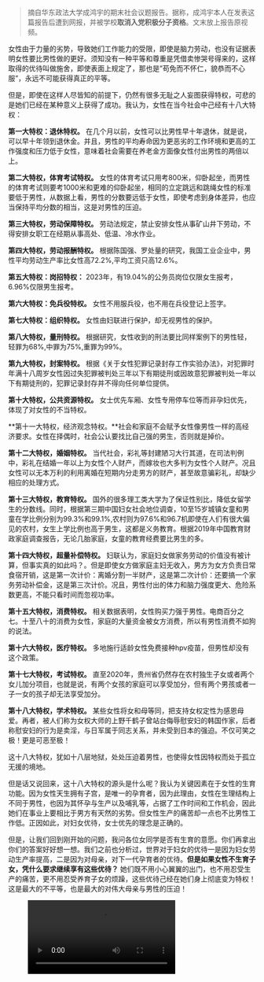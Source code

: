 > 摘自华东政法大学成鸿宇的期末社会议题报告。据称，成鸿宇本人在发表这篇报告后遭到网报，并被学校**取消入党积极分子资格**。文末放上报告原视频。<br>

女性由于力量的劣势，导致她们工作能力的受限，即使是脑力劳动，也没有证据表明女性要比男性做的更好。须知没有一种平等和尊重是凭借卖惨哭号得来的，这样取得的优待叫做施舍，即使表面上规定了，那也是”苟免而不怀仁，貌恭而不心服”，永远不可能获得真正的平等。<br>

但是，即使在这样人尽皆知的前提下，仍然有很多无耻之人妄图获得特权，可悲的是她们已经在某种意义上获得了成功。我认为，女性在当今社会中己经有十八大特权：<br>

**第一大特权：退休特权。** 在几个月以前，女性可以比男性早十年退休，就是说，可以早十年领到退休金。并且，男性的平均寿命因为更恶劣的工作环境和更高的工作强度和压力低于女性，意味着社会需要在养老金方面像女性付出男性的两倍以上。<br>

**第二大特权，体育考试特权。** 女性的体育考试只用考800米，仰卧起坐，而男性的体育考试则要考1000米和更难的仰卧起坐，相同的立定跳远和跳绳女性的标准要低于男性，从数据上看，男性的分数要远低于女性，即使考虑到身体差异，也应当保持平均分数的相当，这是对男性的压迫。<br>

**第三大特权，劳动保障特权。** 劳动法规定，禁止安排女性从事矿山井下劳动，不得安排女职工在经期从事高处、低温、冷水作业。<br>

**第四大特权，劳动报酬特权。** 根据陈国强、罗处量的研究，我国工业企业中，男性平均劳动生产率比女性高72.2%,平均工资只高12.6%。<br>

**第五大特权：岗招特权：** 2023年，有19.04%的公务员岗位仅限女生报考，6.96%仅限男生报考。<br>

**第六大特权：免兵役特权。** 女性不用服兵役，也不用在兵役登记上签字。<br>

**第七大特权：组织特权。** 女性由妇联进行保护，却无视男性的保护。<br>

**第八大特权，量刑特权。** 根据研究，女性收到的刑法要比同样案例下的男性轻，轻罪为68%,中罪为75%,重罪为99%。<br>

**第九大特权，封案特权。** 根据《关于女性犯罪记录封存工作实验办法》，对犯罪时年满十八周岁女性因过失犯罪被判处三年以下有期徒刑或因故意犯罪被判处一年以下有期徒刑的，犯罪记录封存并不得向任何单位提供。<br>

**第十大特权，公共资源特权。** 女士优先车厢、女性专用停车位等而非孕妇优先，体现了对女性的不当特权。<br>

**第十一大特权，经济观念特权。**社会和家庭不会赋予女性像男性一样的高经济要求。女性在择偶时，社会公认要找比自己强的男生，否则就是掉价。<br>

**第十二大特权，婚姻特权。** 当代社会，彩礼等封建陋习大行其道，在司法判例中，彩礼在结婚一年以上为女性个人财产，而嫁妆也大多判为女性个人财产。况且女性可以无本万利的利用离婚在短期内分走男方的财产，甚至故意骗彩礼，却缺少相应的处理方式。<br>

**第十三大特权，教育特权。** 国外的很多理工类大学为了保证性别比，降低女留学生的分数线。同时，根据第三期中国妇女社会地位调查，10至15岁城镇女童和男童在学比例分别为99.3%和99.1%,农村则为97.6%和96.7机即使在人们有很大偏见的农村，女生上学比例也高于男生，这都是义务教育。根据2019年中国教育财政家庭调查报告，无论几胎家庭，女童的教育经费要比男生的多。<br>

**第十四大特权，超量补偿特权。** 妇联认为，家庭妇女做家务劳动的价值没有被计算，但事实真的如此吗？。但是即使女方做家庭主妇无收入，男方为女方负责日常食宿开销，这是第一次计价：离婚分割一半财产，这是第二次计价：还要搞一个家务劳动补偿金，这是第三次计价。况且，男性付出的体力和脑力强度更大、危险系数更高，不能只看时间而忽视功率。<br>

**第十五大特权，消费特权。** 相关数据表明，女性购买力强于男性。电商百分之七。十至八十的消费为女性，家庭的大量资金被女方消费，所以有男性消费不如狗的说法。<br>

**第十六大特权，医疗特权。** 多地施行适龄女性免费接种hpv疫苗，但男性却没有这个政策。<br>

**第十七大特权，考试特权。** 直至2020年，贵州省仍然存在农村独生子女或者两个女儿加分项目，也就是说，有两个女孩的家庭可以享受加分，但有两个男孩或者一子一女的孩子却无法享受加分。<br>

**第十八大特权，学术特权。** 某些女性将女和母等同，把支持女权定性为感恩母爱。再者，被人们称为女权大师的上野千鹤子曾站台侮辱慰安妇的韩国作家，后者称慰安妇的行为是卖淫，与日军属于同志关系，并未受到日本的强迫。不仅可笑之极！更是可恶至极！<br>

这十八大特权，犹如十八层地狱，处处压迫着男性，也使得女性因特权而处于孤立无援的境地。<br>

但是话又说回来，这十八大特权的源头是什么呢？我认为关键因素在于女性的生育功能。因为女性天生拥有子宫，是唯一的孕育者，因为此理由，女性在生理结构上不同于男性，也因为其怀孕与生产以及哺乳等，占据了工作时间和工作机会，因此她们在事业上要相比于男方有天然的劣势。但女性生产的痛苦却一点也不比男性工作低。正因如此，对妇女优待，女士优先的理念是正确的。<br>

但是，让我们回到刚开始的问题，我问各位女同学是否有生育的意愿。你们再拿出你们的答案好好想一想。我们之前也分析过，世界对于妇女的优待一是因为妇女劳动生产率提高，二是因为对母亲，对下一代孕育者的优待。**但是如果女性不生育子女，凭什么要求继续享有这些优待？** 她们既不用小心翼翼的出门，也不用忍受生产的痛苦，更不用忍受养育子女的烦躁，这些优待己经在她们身上彻底变为特权！这是最大的不平等，也是最大的对伟大母亲与男性的压迫！<br>

<figure class="wp-block-video"><video controls src="https://src.boystandup.xyz/videos/hua-zheng-chenghongyu-report.mp4" autobuffer=false></video></figure>
